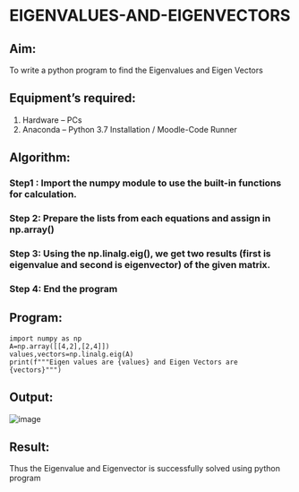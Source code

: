 # EIGENVALUES-AND-EIGENVECTORS
## Aim:
To write a python program to find the Eigenvalues and Eigen Vectors
## Equipment’s required:
1. 	Hardware – PCs
2. 	Anaconda – Python 3.7 Installation / Moodle-Code Runner
## Algorithm:

### Step1 : Import the numpy module to use the built-in functions for calculation.
### Step 2: Prepare the lists from each equations and assign in np.array()
### Step 3: Using the np.linalg.eig(),  we get two results (first is eigenvalue and second is eigenvector) of the given matrix.
### Step 4: End the program

## Program:
~~~
import numpy as np
A=np.array([[4,2],[2,4]])
values,vectors=np.linalg.eig(A)
print(f"""Eigen values are {values} and Eigen Vectors are {vectors}""")
~~~
## Output:
![image](https://github.com/user-attachments/assets/f5272a48-ccb4-4cc3-bf38-b2cb4b63c04e)

## Result:
Thus the Eigenvalue and Eigenvector is successfully solved using python program
